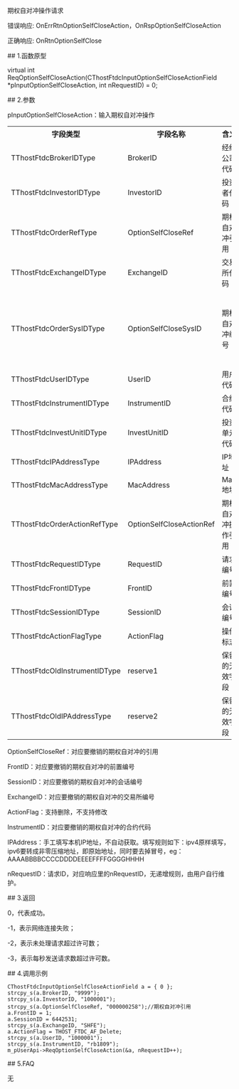 <p>期权自对冲操作请求</p>
<p>错误响应: OnErrRtnOptionSelfCloseAction，OnRspOptionSelfCloseAction</p>
<p>正确响应: OnRtnOptionSelfClose</p>
<span class="anchor" id="2f2332f9-8676-4f46-a879-6cad53dbb846"></span>
## 1.函数原型
<p>virtual int ReqOptionSelfCloseAction(CThostFtdcInputOptionSelfCloseActionField *pInputOptionSelfCloseAction, int nRequestID) = 0;</p>
<span class="anchor" id="7daeee01-2efa-434c-bda6-7ef17b222c3c"></span>
## 2.参数
<p>pInputOptionSelfCloseAction：输入期权自对冲操作</p>
<table><tr><th style="TEXT-ALIGN: center;">字段类型</th><th style="TEXT-ALIGN: center;">字段名称</th><th style="TEXT-ALIGN: center;">含义</th><th style="TEXT-ALIGN: center;">值</th></tr><tr><td style="TEXT-ALIGN: left;">TThostFtdcBrokerIDType</td>
<td style="TEXT-ALIGN: left;">BrokerID</td>
<td style="TEXT-ALIGN: left;">经纪公司代码</td>
<td style="TEXT-ALIGN: left;"><strong><font color="#FF0000">必填</font></strong></td>
</tr>
<tr><td style="TEXT-ALIGN: left;">TThostFtdcInvestorIDType</td>
<td style="TEXT-ALIGN: left;">InvestorID</td>
<td style="TEXT-ALIGN: left;">投资者代码</td>
<td style="TEXT-ALIGN: left;">无</td>
</tr>
<tr><td style="TEXT-ALIGN: left;">TThostFtdcOrderRefType</td>
<td style="TEXT-ALIGN: left;">OptionSelfCloseRef</td>
<td style="TEXT-ALIGN: left;">期权自对冲引用</td>
<td style="TEXT-ALIGN: left;">无</td>
</tr>
<tr><td style="TEXT-ALIGN: left;">TThostFtdcExchangeIDType</td>
<td style="TEXT-ALIGN: left;">ExchangeID</td>
<td style="TEXT-ALIGN: left;">交易所代码</td>
<td style="TEXT-ALIGN: left;"><strong><font color="#FF0000">必填</font></strong></td>
</tr>
<tr><td style="TEXT-ALIGN: left;">TThostFtdcOrderSysIDType</td>
<td style="TEXT-ALIGN: left;">OptionSelfCloseSysID</td>
<td style="TEXT-ALIGN: left;">期权自对冲编号</td>
<td style="TEXT-ALIGN: left;"><strong><font color="#FF0000">必填*1，需要对应要撤的报单</font></strong></td>
</tr>
<tr><td style="TEXT-ALIGN: left;">TThostFtdcUserIDType</td>
<td style="TEXT-ALIGN: left;">UserID</td>
<td style="TEXT-ALIGN: left;">用户代码</td>
<td style="TEXT-ALIGN: left;">无</td>
</tr>
<tr><td style="TEXT-ALIGN: left;">TThostFtdcInstrumentIDType</td>
<td style="TEXT-ALIGN: left;">InstrumentID</td>
<td style="TEXT-ALIGN: left;">合约代码</td>
<td style="TEXT-ALIGN: left;">无</td>
</tr>
<tr><td style="TEXT-ALIGN: left;">TThostFtdcInvestUnitIDType</td>
<td style="TEXT-ALIGN: left;">InvestUnitID</td>
<td style="TEXT-ALIGN: left;">投资单元代码</td>
<td style="TEXT-ALIGN: left;">无</td>
</tr>
<tr><td style="TEXT-ALIGN: left;">TThostFtdcIPAddressType</td>
<td style="TEXT-ALIGN: left;">IPAddress</td>
<td style="TEXT-ALIGN: left;">IP地址</td>
<td style="TEXT-ALIGN: left;">无</td>
</tr>
<tr><td style="TEXT-ALIGN: left;">TThostFtdcMacAddressType</td>
<td style="TEXT-ALIGN: left;">MacAddress</td>
<td style="TEXT-ALIGN: left;">Mac地址</td>
<td style="TEXT-ALIGN: left;">无</td>
</tr>
<tr><td style="TEXT-ALIGN: left;">TThostFtdcOrderActionRefType</td>
<td style="TEXT-ALIGN: left;">OptionSelfCloseActionRef</td>
<td style="TEXT-ALIGN: left;">期权自对冲操作引用</td>
<td style="TEXT-ALIGN: left;">无</td>
</tr>
<tr><td style="TEXT-ALIGN: left;">TThostFtdcRequestIDType</td>
<td style="TEXT-ALIGN: left;">RequestID</td>
<td style="TEXT-ALIGN: left;">请求编号</td>
<td style="TEXT-ALIGN: left;">无</td>
</tr>
<tr><td style="TEXT-ALIGN: left;">TThostFtdcFrontIDType</td>
<td style="TEXT-ALIGN: left;">FrontID</td>
<td style="TEXT-ALIGN: left;">前置编号</td>
<td style="TEXT-ALIGN: left;">无</td>
</tr>
<tr><td style="TEXT-ALIGN: left;">TThostFtdcSessionIDType</td>
<td style="TEXT-ALIGN: left;">SessionID</td>
<td style="TEXT-ALIGN: left;">会话编号</td>
<td style="TEXT-ALIGN: left;">无</td>
</tr>
<tr><td style="TEXT-ALIGN: left;">TThostFtdcActionFlagType</td>
<td style="TEXT-ALIGN: left;">ActionFlag</td>
<td style="TEXT-ALIGN: left;">操作标志</td>
<td style="TEXT-ALIGN: left;"><strong><font color="#FF0000">必填</font></strong></td>
</tr>
<tr><td style="TEXT-ALIGN: left;">TThostFtdcOldInstrumentIDType</td>
<td style="TEXT-ALIGN: left;">reserve1</td>
<td style="TEXT-ALIGN: left;">保留的无效字段</td>
<td style="TEXT-ALIGN: left;">否</td>
</tr>
<tr><td style="TEXT-ALIGN: left;">TThostFtdcOldIPAddressType</td>
<td style="TEXT-ALIGN: left;">reserve2</td>
<td style="TEXT-ALIGN: left;">保留的无效字段</td>
<td style="TEXT-ALIGN: left;">否</td>
</tr>
</table>
<p>OptionSelfCloseRef：对应要撤销的期权自对冲的引用</p>
<p>FrontID：对应要撤销的期权自对冲的前置编号</p>
<p>SessionID：对应要撤销的期权自对冲的会话编号</p>
<p>ExchangeID：对应要撤销的期权自对冲的交易所编号</p>
<p>ActionFlag：支持删除，不支持修改</p>
<p>InstrumentID：对应要撤销的期权自对冲的合约代码</p>
<p>IPAddress：手工填写本机IP地址，不自动获取。填写规则如下：ipv4原样填写，ipv6要转成非零压缩地址，即原始地址，同时要去掉冒号，eg：AAAABBBBCCCCDDDDEEEEFFFFGGGGHHHH</p>
<p>nRequestID：请求ID，对应响应里的nRequestID，无递增规则，由用户自行维护。</p>
<span class="anchor" id="9a83d25c-d7e1-491d-9668-d407850a8596"></span>
## 3.返回
<p>0，代表成功。</p>
<p>-1，表示网络连接失败；</p>
<p>-2，表示未处理请求超过许可数；</p>
<p>-3，表示每秒发送请求数超过许可数。</p>
<span class="anchor" id="9b5dccf8-53c2-4e1d-8c3e-cca55517bdc4"></span>
## 4.调用示例
<pre><code>CThostFtdcInputOptionSelfCloseActionField a = { 0 };
strcpy_s(a.BrokerID, "9999");
strcpy_s(a.InvestorID, "1000001"); 
strcpy_s(a.OptionSelfCloseRef, "000000258");//期权自对冲引用
a.FrontID = 1;
a.SessionID = 6442531;
strcpy_s(a.ExchangeID, "SHFE");
a.ActionFlag = THOST_FTDC_AF_Delete;
strcpy_s(a.UserID, "1000001");
strcpy_s(a.InstrumentID, "rb1809");
m_pUserApi-&gt;ReqOptionSelfCloseAction(&amp;a, nRequestID++);
</code></pre>
<span class="anchor" id="f69aa5d2-ea52-47e0-9fa7-2827a57d83d8"></span>
## 5.FAQ
<p>无</p>
